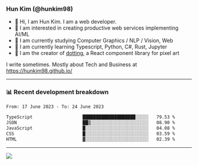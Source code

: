 ### Hun Kim (@hunkim98)

- 👋 Hi, I am Hun Kim. I am a web developer. 
- 🤔 I am interested in creating productive web services implementing AI/ML
- 🔭 I am currently studying Computer Graphics / NLP / Vision, Web 
- 🌱 I am currently learning Typescript, Python, C#, Rust, Jupyter
- 🎨 I am the creator of [dotting](hunkim98.github.io/dotting), a React component library for pixel art

I write sometimes. Mostly about Tech and Business at https://hunkim98.github.io/

---
### 📊 Recent development breakdown
<!--START_SECTION:waka-->

```txt
From: 17 June 2023 - To: 24 June 2023

TypeScript                   ████████████████████░░░░░   79.53 %
JSON                         ██▒░░░░░░░░░░░░░░░░░░░░░░   08.90 %
JavaScript                   █░░░░░░░░░░░░░░░░░░░░░░░░   04.08 %
CSS                          █░░░░░░░░░░░░░░░░░░░░░░░░   03.59 %
HTML                         ▓░░░░░░░░░░░░░░░░░░░░░░░░   02.39 %
```

<!--END_SECTION:waka-->
---

<!-- <div align='center'> -->
  <img align="center" src="https://github-readme-stats.vercel.app/api?username=hunkim98&theme=dark&show_icons=true"/>
<!-- </div> -->
<!--
**hunkim98/hunkim98** is a ✨ _special_ ✨ repository because its `README.md` (this file) appears on your GitHub profile.

Here are some ideas to get you started:

- 🔭 I’m currently working on ...
- 🌱 I’m currently learning ...
- 👯 I’m looking to collaborate on ...
- 🤔 I’m looking for help with ...
- 💬 Ask me about ...
- 📫 How to reach me: ...
- 😄 Pronouns: ...
- ⚡ Fun fact: ...
-->
